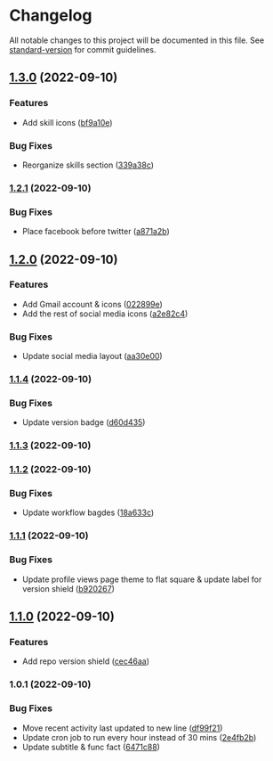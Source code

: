 # Changelog

All notable changes to this project will be documented in this file. See [standard-version](https://github.com/conventional-changelog/standard-version) for commit guidelines.

## [1.3.0](https://github.com/ahmedsomaa/ahmedsomaa/compare/v1.2.1...v1.3.0) (2022-09-10)


### Features

* Add skill icons ([bf9a10e](https://github.com/ahmedsomaa/ahmedsomaa/commit/bf9a10ea3714c3b7304c04f0911b29f108bc06e9))


### Bug Fixes

* Reorganize skills section ([339a38c](https://github.com/ahmedsomaa/ahmedsomaa/commit/339a38ce7d047237741d78be5e4776ea46ab6e7a))

### [1.2.1](https://github.com/ahmedsomaa/ahmedsomaa/compare/v1.2.0...v1.2.1) (2022-09-10)


### Bug Fixes

* Place facebook before twitter ([a871a2b](https://github.com/ahmedsomaa/ahmedsomaa/commit/a871a2ba0175debfe297864c069f5f71bdb3db18))

## [1.2.0](https://github.com/ahmedsomaa/ahmedsomaa/compare/v1.1.4...v1.2.0) (2022-09-10)


### Features

* Add Gmail account & icons ([022899e](https://github.com/ahmedsomaa/ahmedsomaa/commit/022899eba3998b6e78846fb6cf97885b74daf91f))
* Add the rest of social media icons ([a2e82c4](https://github.com/ahmedsomaa/ahmedsomaa/commit/a2e82c451ebdfdfe6a9985f26b895078829bcb49))


### Bug Fixes

* Update social media layout ([aa30e00](https://github.com/ahmedsomaa/ahmedsomaa/commit/aa30e009702758815c7f1b2ac085136acd1d1a9f))

### [1.1.4](https://github.com/ahmedsomaa/ahmedsomaa/compare/v1.1.3...v1.1.4) (2022-09-10)


### Bug Fixes

* Update version badge ([d60d435](https://github.com/ahmedsomaa/ahmedsomaa/commit/d60d4355aacb11c5b77cd60b80fb8b6958d3e7bf))

### [1.1.3](https://github.com/ahmedsomaa/ahmedsomaa/compare/v1.1.2...v1.1.3) (2022-09-10)

### [1.1.2](https://github.com/ahmedsomaa/ahmedsomaa/compare/v1.1.1...v1.1.2) (2022-09-10)


### Bug Fixes

* Update workflow bagdes ([18a633c](https://github.com/ahmedsomaa/ahmedsomaa/commit/18a633c75854a645e60eabe728d7927c91e2d305))

### [1.1.1](https://github.com/ahmedsomaa/ahmedsomaa/compare/v1.1.0...v1.1.1) (2022-09-10)


### Bug Fixes

* Update profile views page theme to flat square & update label for version shield ([b920267](https://github.com/ahmedsomaa/ahmedsomaa/commit/b92026747094ad0a615f0a33c9c607a85c36a4f4))

## [1.1.0](https://github.com/ahmedsomaa/ahmedsomaa/compare/v1.0.1...v1.1.0) (2022-09-10)


### Features

* Add repo version shield ([cec46aa](https://github.com/ahmedsomaa/ahmedsomaa/commit/cec46aaf5d648534e317ca259caf461d3b000e8d))

### 1.0.1 (2022-09-10)


### Bug Fixes

* Move recent activity last updated to new line ([df99f21](https://github.com/ahmedsomaa/ahmedsomaa/commit/df99f21daab28136ffddd7c0448ebbf8c689e7ab))
* Update cron job to run every hour instead of 30 mins ([2e4fb2b](https://github.com/ahmedsomaa/ahmedsomaa/commit/2e4fb2baa74be9c87d77b1f3b8cfba25bad04336))
* Update subtitle & func fact ([6471c88](https://github.com/ahmedsomaa/ahmedsomaa/commit/6471c888039ed5fda6fd8a68be729d097a1d5333))
